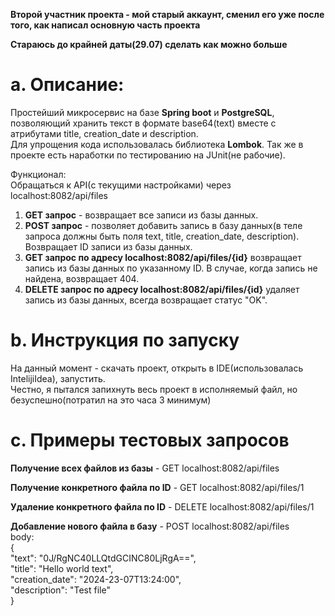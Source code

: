 **Второй участник проекта - мой старый аккаунт, сменил его уже после того, как написал основную часть проекта**

**Стараюсь до крайней даты(29.07) сделать как можно больше**
# a. Описание:
Простейший микросервис на базе **Spring boot** и **PostgreSQL**, позволяющий хранить текст в формате base64(text) вместе с атрибутами title, creation_date и description.\
Для упрощения кода использовалась библиотека **Lombok**. Так же в проекте есть наработки по тестированию на JUnit(не рабочие).

Функционал:\
Обращаться к API(с текущими настройками) через localhost:8082/api/files
1. **GET запрос** - возвращает все записи из базы данных.
2. **POST запрос** - позволяет добавить запись в базу данных(в теле запроса должны быть поля text, title, creation_date, description). Возвращает ID записи из базы данных.
3. **GET запрос по адресу localhost:8082/api/files/{id}** возвращает запись из базы данных по указанному ID. В случае, когда запись не найдена, возвращает 404.
4. **DELETE запрос по адресу localhost:8082/api/files/{id}** удаляет запись из базы данных, всегда возвращает статус "OK".
# b. Инструкция по запуску
На данный момент - скачать проект, открыть в IDE(использовалась IntelijiIdea), запустить.\
Честно, я пытался запихнуть весь проект в исполняемый файл, но безуспешно(потратил на это часа 3 минимум)

# c. Примеры тестовых запросов
**Получение всех файлов из базы** - GET localhost:8082/api/files

**Получение конкретного файла по ID** - GET localhost:8082/api/files/1

**Удаление конкретного файла по ID** - DELETE localhost:8082/api/files/1

**Добавление нового файла в базу** -
POST localhost:8082/api/files\
body:\
{\
"text": "0J/RgNC40LLQtdGCINC80LjRgA==",\
"title": "Hello world text",\
"creation_date": "2024-23-07T13:24:00",\
"description": "Test file"\
}



